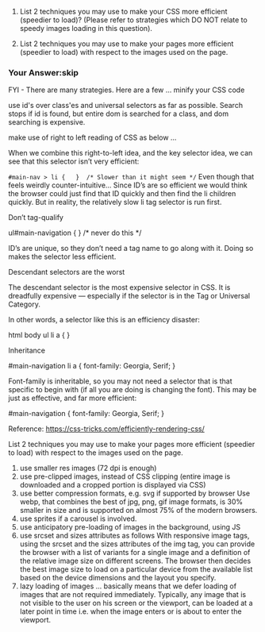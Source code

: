 1. List 2 techniques you may use to make your CSS more efficient (speedier to load)? (Please refer to strategies which DO NOT relate to speedy images loading in this question).

2. List 2 techniques you may use to make your pages more efficient (speedier to load) with respect to the images used on the page. 


### Your Answer:skip

FYI - 
There are many strategies. Here are a few ...
minify your CSS code

use id's over class'es and universal selectors as far as possible. Search stops if id is found, but entire dom is searched for a class, and dom searching is expensive.

make use of right to left reading of CSS as below ...

When we combine this right-to-left idea, and the key selector idea, we can see that this selector isn’t very efficient:

`#main-nav > li {   }  /* Slower than it might seem */`
Even though that feels weirdly counter-intuitive… Since ID’s are so efficient we would think the browser could just find that ID quickly and then find the li children quickly. But in reality, the relatively slow li tag selector is run first.

Don’t tag-qualify

ul#main-navigation { } /* never do this */

ID’s are unique, so they don’t need a tag name to go along with it. Doing so makes the selector less efficient.

Descendant selectors are the worst

The descendant selector is the most expensive selector in CSS. It is dreadfully expensive — especially if the selector is in the Tag or Universal Category.

In other words, a selector like this is an efficiency disaster:

html body ul li a { }

Inheritance

#main-navigation li a { font-family: Georgia, Serif; }

Font-family is inheritable, so you may not need a selector that is that specific to begin with (if all you are doing is changing the font). This may be just as effective, and far more efficient:

#main-navigation { font-family: Georgia, Serif; }

Reference: https://css-tricks.com/efficiently-rendering-css/

List 2 techniques you may use to make your pages more efficient (speedier to load) with respect to the images used on the page.
1. use smaller res images (72 dpi is enough)
1. use pre-clipped images, instead of CSS clipping (entire image is downloaded and a cropped portion is displayed via CSS)
1. use better compression formats, e.g. svg if supported by browser Use webp, that combines the best of jpg, png, gif image formats, is 30% smaller in size and is supported on almost 75% of the modern browsers.
1. use sprites if a carousel is involved.
1. use anticipatory pre-loading of images in the background, using JS
1. use srcset and sizes attributes as follows With responsive image tags, using the srcset and the sizes attributes of the img tag, you can provide the browser with a list of variants for a single image and a definition of the relative image size on different screens. The browser then decides the best image size to load on a particular device from the available list based on the device dimensions and the layout you specify.
1. lazy loading of images ... basically means that we defer loading of images that are not required immediately. Typically, any image that is not visible to the user on his screen or the viewport, can be loaded at a later point in time i.e. when the image enters or is about to enter the viewport.